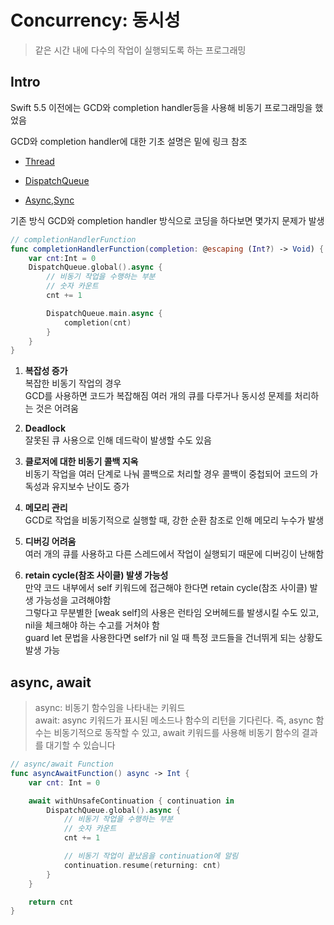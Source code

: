 # Concurrency: 동시성

> 같은 시간 내에 다수의 작업이 실행되도록 하는 프로그래밍
> <br/>

## Intro

Swift 5.5 이전에는 GCD와 completion handler등을 사용해 비동기 프로그래밍을 했었음
<br/>

GCD와 completion handler에 대한 기초 설명은 밑에 링크 참조
<br/>

- [Thread](https://github.com/BOLTB0X/SwiftUI/tree/main/study/Thread)

- [DispatchQueue](https://github.com/BOLTB0X/SwiftUI/blob/main/study/GCDPlayground/dispatchQue.md)

- [Async,Sync](https://github.com/BOLTB0X/SwiftUI/blob/main/study/GCDPlayground/syncAsync2.md)

기존 방식 GCD와 completion handler 방식으로 코딩을 하다보면 몇가지 문제가 발생
<br/>

```swift
// completionHandlerFunction
func completionHandlerFunction(completion: @escaping (Int?) -> Void) {
    var cnt:Int = 0
    DispatchQueue.global().async {
        // 비동기 작업을 수행하는 부분
        // 숫자 카운트
        cnt += 1

        DispatchQueue.main.async {
            completion(cnt)
        }
    }
}
```

1. **복잡성 증가**
   <br/>
   복잡한 비동기 작업의 경우
   <br/>
   GCD를 사용하면 코드가 복잡해짐 여러 개의 큐를 다루거나 동시성 문제를 처리하는 것은 어려움
   <br/>

2. **Deadlock**
   <br/>
   잘못된 큐 사용으로 인해 데드락이 발생할 수도 있음
   <br/>

3. **클로저에 대한 비동기 콜백 지옥**
   <br/>
   비동기 작업을 여러 단계로 나눠 콜백으로 처리할 경우 콜백이 중첩되어 코드의 가독성과 유지보수 난이도 증가
   <br/>

4. **메모리 관리**
   <br/>
   GCD로 작업을 비동기적으로 실행할 때, 강한 순환 참조로 인해 메모리 누수가 발생
   <br/>

5. **디버깅 어려움**
   <br/>
   여러 개의 큐를 사용하고 다른 스레드에서 작업이 실행되기 때문에 디버깅이 난해함
   <br/>

6. **retain cycle(참조 사이클) 발생 가능성**
   <br/>
   만약 코드 내부에서 self 키워드에 접근해야 한다면 retain cycle(참조 사이클) 발생 가능성을 고려해야함
   <br/>
   그렇다고 무분별한 [weak self]의 사용은 런타임 오버헤드를 발생시킬 수도 있고, nil을 체크해야 하는 수고를 거쳐야 함
   <br/>
   guard let 문법을 사용한다면 self가 nil 일 때 특정 코드들을 건너뛰게 되는 상황도 발생 가능
   <br/>

## async, await

> async: 비동기 함수임을 나타내는 키워드
> <br/>
> await: async 키워드가 표시된 메소드나 함수의 리턴을 기다린다. 즉, async 함수는 비동기적으로 동작할 수 있고, await 키워드를 사용해 비동기 함수의 결과를 대기할 수 있습니다
> <br/>

```swift
// async/await Function
func asyncAwaitFunction() async -> Int {
    var cnt: Int = 0

    await withUnsafeContinuation { continuation in
        DispatchQueue.global().async {
            // 비동기 작업을 수행하는 부분
            // 숫자 카운트
            cnt += 1

            // 비동기 작업이 끝났음을 continuation에 알림
            continuation.resume(returning: cnt)
        }
    }

    return cnt
}
```

<br/>
